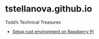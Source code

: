 # tstellanova.github.io
Todd’s Technical Treasures 

- [Setup rust environment on Raspberry Pi](./docs/rpi-rust-env.md)


